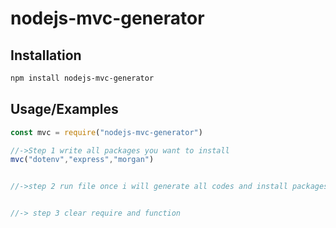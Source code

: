 
# nodejs-mvc-generator




## Installation

```bash
npm install nodejs-mvc-generator
```
    
    
## Usage/Examples

```javascript
const mvc = require("nodejs-mvc-generator")

//->Step 1 write all packages you want to install 
mvc("dotenv","express","morgan")


//->step 2 run file once i will generate all codes and install packages you mentioned


//-> step 3 clear require and function